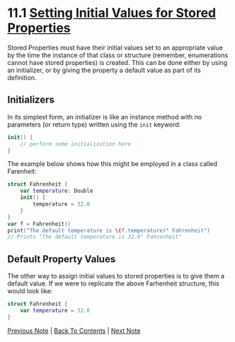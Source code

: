 # 11.1 [Setting Initial Values for Stored Properties](https://developer.apple.com/library/content/documentation/Swift/Conceptual/Swift_Programming_Language/Initialization.html#//apple_ref/doc/uid/TP40014097-CH18-ID204)

Stored Properties must have their initial values set to an appropriate value by the time the instance of that class or structure (remember, enumerations cannot have stored properties) is created. This can be done either by using an initializer, or by giving the property a default value as part of its definition.

## Initializers

In its simplest form, an initializer is like an instance method with no parameters (or return type) written using the `init` keyword:

```Swift
init() {
    // perform some initialization here
}
```

The example below shows how this might be employed in a class called Farenheit:
```Swift
struct Fahrenheit {
    var temperature: Double
    init() {
        temperature = 32.0
    }
}
var f = Fahrenheit()
print("The default temperature is \(f.temperature)° Fahrenheit")
// Prints "The default temperature is 32.0° Fahrenheit"
```

## Default Property Values

The other way to assign initial values to stored properties is to give them a default value. If we were to replicate the above Farhenheit structure, this would look like:

```Swift
struct Fahrenheit {
    var temperature = 32.0
}
```

[Previous Note](../11%20-%20Initialization/11.0%20-%20Initialization.md) | [Back To Contents](https://github.com/Firanus/swift-language-guide-notes) |  [Next Note](../11%20-%20Initialization/11.2%20-%20Customizing%20Initialization.md)